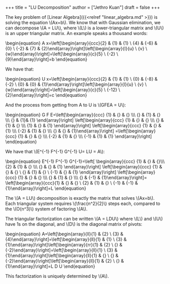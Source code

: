 +++
title = "LU Decomposition"
author = ["Jethro Kuan"]
draft = false
+++

The key problem of [Linear Algebra]({{<relref "linear_algebra.md" >}}) is solving the equation \\(Ax=b\\). We know that
with Gaussian elimination, we can decompose \\(A = LU\\), where \\(L\\) is a
lower-triangular matrix and \\(U\\) is an upper triangular matrix. An example speaks
a thousand words:

\begin{equation}
A x=\left[\begin{array}{ccc}{2} & {1} & {1} \\ {4} & {-6} & {0} \\ {-2} & {7} & {2}\end{array}\right]\left[\begin{array}{l}{u} \\ {v} \\ {w}\end{array}\right]=\left[\begin{array}{c}{5} \\ {-2} \\ {9}\end{array}\right]=b
\end{equation}

We have that:

\begin{equation}
U x=\left[\begin{array}{ccc}{2} & {1} & {1} \\ {0} & {-8} & {-2} \\ {0} & {0} & {1}\end{array}\right]\left[\begin{array}{l}{u} \\ {v} \\ {w}\end{array}\right]=\left[\begin{array}{c}{5} \\ {-12} \\ {2}\end{array}\right]=c
\end{equation}

And the process from getting from A to U is \\(GFEA = U\\):

\begin{equation}
G F E=\left[\begin{array}{ccc}
{1} & {} & {} \\\\\\
{} & {1} & {} \\\\\\
{} & {1}& {1}
\end{array}\right]
\left[\begin{array}{ccc}
{1} & {} & {} \\\\\\
{} & {1} & {} \\\\\\
{1} & {} & {1}
\end{array}\right]
\left[\begin{array}{ccc}
{1} & {} & {1} \\\\\\
{-2} & {1} & {} \\\\\\
{} & {} & {1}\end{array}\right]
=\left[\begin{array}{ccc}
{1} & {} & {} \\\\\\
{-2} & {1} & {} \\\\\\
{-1} & {1} & {1}
\end{array}\right]
\end{equation}

We have that \\(E^{-1} F^{-1} G^{-1} U= LU = A\\):

\begin{equation}
E^{-1} F^{-1} G^{-1}=\left[
\begin{array}{ccc}
{1} & {} & {}\\\\\\
{2} & {1} & {} \\\\\\
{} & {} & {1}
\end{array}\right]
\left[\begin{array}{ccc}
{1} & {} & {} \\ {} & {1} & {} \\ {-1} & {} & {1}
\end{array}\right]
\left[\begin{array}{ccc}
{1} & {} & {} \\\\\\
{} & {1} & {} \\\\\\
{} & {-1} & {1}\end{array}\right]=
\left[\begin{array}{ccc}{1} & {} & {} \\ {2} & {1} & {} \\ {-1} & {-1} & {1}\end{array}\right]=L
\end{equation}

The \\(A = LU\\) decomposition is exactly the matrix that solves \\(Ax=b\\).
Each triangular system requires \\(\frac{n^2}{2}\\) steps each, compared
to the \\(O(n^3)\\) system of factoring \\(A\\).

The triangular factorization can be written \\(A = LDU\\) where \\(L\\) and
\\(U\\) have 1s on the diagonal, and \\(D\\) is the diagonal matrix of pivots:

\begin{equation}
A=\left[\begin{array}{ll}{1} & {2} \\ {3} & {4}\end{array}\right]=\left[\begin{array}{ll}{1} & {1} \\ {3} & {1}\end{array}\right]\left[\begin{array}{rr}{1} & {2} \\ {} & {-2}\end{array}\right]=\left[\begin{array}{ll}{1} \\ {3} & {1}\end{array}\right]\left[\begin{array}{ll}{1} & {} \\ {} & {-2}\end{array}\right]\left[\begin{array}{ll}{1} & {2} \\ {} & {1}\end{array}\right]=L D U
\end{equation}

This factorization is uniquely determined by \\(A\\).
